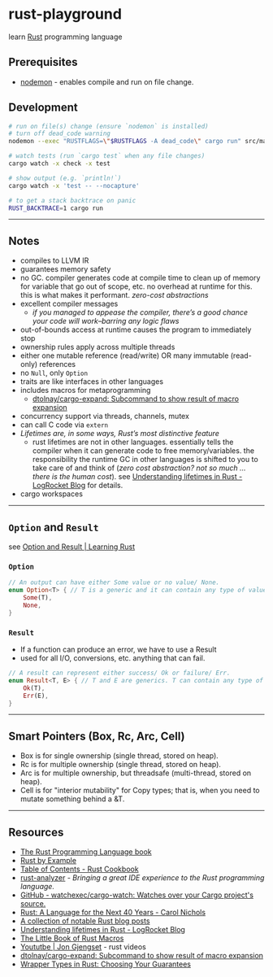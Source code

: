 # rust-playground


learn [Rust](https://www.rust-lang.org/) programming language


## Prerequisites


* [nodemon](https://nodemon.io/) - enables compile and run on file change.


## Development

```sh
# run on file(s) change (ensure `nodemon` is installed)
# turn off dead_code warning
nodemon --exec "RUSTFLAGS=\"$RUSTFLAGS -A dead_code\" cargo run" src/main.rs

# watch tests (run `cargo test` when any file changes)
cargo watch -x check -x test

# show output (e.g. `println!`)
cargo watch -x 'test -- --nocapture'

# to get a stack backtrace on panic
RUST_BACKTRACE=1 cargo run

```

---

## Notes

* compiles to LLVM IR
* guarantees memory safety
* no GC.  compiler generates code at compile time to clean up of memory for variable that go out of scope, etc.  no overhead at runtime for this.  this is what makes it performant. *zero-cost abstractions*
* excellent compiler messages
  * *if you managed to appease the compiler, there’s a good chance your code will work–barring any logic flaws*
* out-of-bounds access at runtime causes the program to immediately stop
* ownership rules apply across multiple threads
* either one mutable reference (read/write) OR many immutable (read-only) references
* no `Null`, only `Option`
* traits are like interfaces in other languages
* includes macros for metaprogramming
  * [dtolnay/cargo-expand: Subcommand to show result of macro expansion](https://github.com/dtolnay/cargo-expand)
* concurrency support via threads, channels, mutex
* can call C code via `extern`
* *Lifetimes are, in some ways, Rust’s most distinctive feature*
  * rust lifetimes are not in other languages. essentially tells the compiler when it can generate code to free memory/variables.  the responsibility the runtime GC in other languages is shifted to you to take care of and think of (*zero cost abstraction? not so much ... there is the human cost*).  see [Understanding lifetimes in Rust - LogRocket Blog](https://blog.logrocket.com/understanding-lifetimes-in-rust/) for details.
* cargo workspaces

---

## `Option` and `Result`

see [Option and Result | Learning Rust](https://learning-rust.github.io/docs/e3.option_and_result.html)

### `Option`

```rust
// An output can have either Some value or no value/ None.
enum Option<T> { // T is a generic and it can contain any type of value.
    Some(T),
    None,
}
```

### `Result`

* If a function can produce an error, we have to use a Result
* used for all I/O, conversions, etc. anything that can fail.

```rust
// A result can represent either success/ Ok or failure/ Err.
enum Result<T, E> { // T and E are generics. T can contain any type of value, E can be any error.
    Ok(T),
    Err(E),
}
```

---

## Smart Pointers (Box, Rc, Arc, Cell)

- Box<T> is for single ownership (single thread, stored on heap).
- Rc<T> is for multiple ownership (single thread, stored on heap).
- Arc<T> is for multiple ownership, but threadsafe (multi-thread, stored on heap).
- Cell<T> is for "interior mutability" for Copy types; that is, when you need to mutate something behind a &T.

---

## Resources

* [The Rust Programming Language book](https://doc.rust-lang.org/stable/book/)
* [Rust by Example](https://doc.rust-lang.org/rust-by-example/)
* [Table of Contents - Rust Cookbook](https://rust-lang-nursery.github.io/rust-cookbook/intro.html)
* [rust-analyzer](https://rust-analyzer.github.io/) - *Bringing a great IDE experience to the Rust programming language.*
* [GitHub - watchexec/cargo-watch: Watches over your Cargo project&#39;s source.](https://github.com/watchexec/cargo-watch)
* [Rust: A Language for the Next 40 Years - Carol Nichols](https://www.youtube.com/watch?v=A3AdN7U24iU)
* [A collection of notable Rust blog posts](https://gist.github.com/brson/a324c83a6af6a8a78dfaa9d33eb9b48e)
* [Understanding lifetimes in Rust - LogRocket Blog](https://blog.logrocket.com/understanding-lifetimes-in-rust/)
* [The Little Book of Rust Macros](http://danielkeep.github.io/tlborm/book/)
* [Yoututbe | Jon Gjengset](https://www.youtube.com/channel/UC_iD0xppBwwsrM9DegC5cQQ) - rust videos
* [dtolnay/cargo-expand: Subcommand to show result of macro expansion](https://github.com/dtolnay/cargo-expand)
* [Wrapper Types in Rust: Choosing Your Guarantees](https://manishearth.github.io/blog/2015/05/27/wrapper-types-in-rust-choosing-your-guarantees/)

